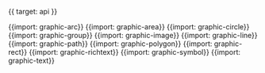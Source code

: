 {{ target: api }}

{{import: graphic-arc}}
{{import: graphic-area}}
{{import: graphic-circle}}
{{import: graphic-group}}
{{import: graphic-image}}
{{import: graphic-line}}
{{import: graphic-path}}
{{import: graphic-polygon}}
{{import: graphic-rect}}
{{import: graphic-richtext}}
{{import: graphic-symbol}}
{{import: graphic-text}}
